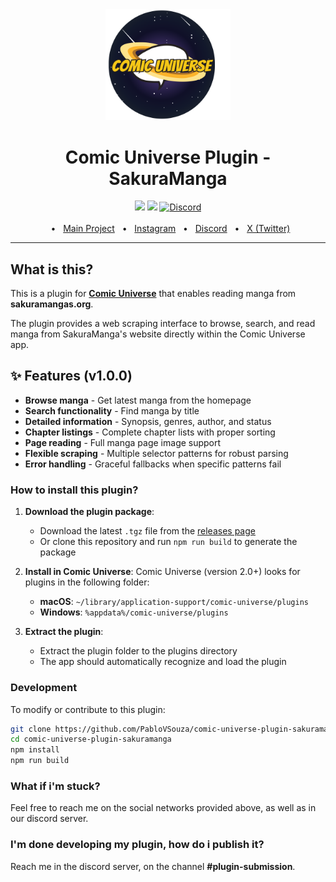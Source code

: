 <div align="center">
  <img src="https://github.com/pablovsouza/comic-universe/blob/main/src/renderer/assets/icon.svg?raw=true" width="200">
  <h1>Comic Universe Plugin - SakuraManga</h1>
  <img src="https://img.shields.io/badge/PRs-welcome-brightgreen.svg" />
  <a href="https://github.com/prisma/prisma/blob/main/LICENSE"><img src="https://img.shields.io/badge/license-MIT-blue" /></a>
  <a href="https://discord.gg/gPsQkDGDfc"><img alt="Discord" src="https://img.shields.io/discord/1270554232260526120?label=Discord"></a>
  <br />
  <br />
  <span>&nbsp;&nbsp;•&nbsp;&nbsp;</span>
  <a href="https://github.com/pablovsouza/comic-universe/">Main Project</a>
  <span>&nbsp;&nbsp;•&nbsp;&nbsp;</span>
  <a href="https://www.instagram.com/opablosouza/">Instagram</a>
  <span>&nbsp;&nbsp;•&nbsp;&nbsp;</span>
  <a href="https://discord.gg/gPsQkDGDfc">Discord</a>
  <span>&nbsp;&nbsp;•&nbsp;&nbsp;</span>
  <a href="https://x.com/opablosouza">X (Twitter)</a>
  <br />
  <hr />
</div>

## What is this?

This is a plugin for [**Comic Universe**](https://github.com/pablovsouza/comic-universe) that enables reading manga from **sakuramangas.org**.

The plugin provides a web scraping interface to browse, search, and read manga from SakuraManga's website directly within the Comic Universe app.

## ✨ Features (v1.0.0)

- **Browse manga** - Get latest manga from the homepage
- **Search functionality** - Find manga by title
- **Detailed information** - Synopsis, genres, author, and status
- **Chapter listings** - Complete chapter lists with proper sorting  
- **Page reading** - Full manga page image support
- **Flexible scraping** - Multiple selector patterns for robust parsing
- **Error handling** - Graceful fallbacks when specific patterns fail

### How to install this plugin?

1. **Download the plugin package**:
   - Download the latest `.tgz` file from the [releases page](https://github.com/PabloVSouza/comic-universe-plugin-sakuramanga/releases)
   - Or clone this repository and run `npm run build` to generate the package

2. **Install in Comic Universe**:
   Comic Universe (version 2.0+) looks for plugins in the following folder:
   - **macOS**: `~/library/application-support/comic-universe/plugins`
   - **Windows**: `%appdata%/comic-universe/plugins`

3. **Extract the plugin**:
   - Extract the plugin folder to the plugins directory
   - The app should automatically recognize and load the plugin

### Development

To modify or contribute to this plugin:

```bash
git clone https://github.com/PabloVSouza/comic-universe-plugin-sakuramanga.git
cd comic-universe-plugin-sakuramanga
npm install
npm run build
```

### What if i'm stuck?

Feel free to reach me on the social networks provided above, as well as in our discord server.

### I'm done developing my plugin, how do i publish it?

Reach me in the discord server, on the channel **#plugin-submission**.
